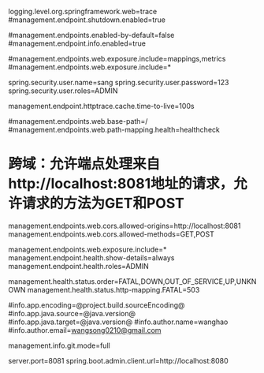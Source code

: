 logging.level.org.springframework.web=trace
#management.endpoint.shutdown.enabled=true

#management.endpoints.enabled-by-default=false
#management.endpoint.info.enabled=true

#management.endpoints.web.exposure.include=mappings,metrics
#management.endpoints.web.exposure.include=*

spring.security.user.name=sang
spring.security.user.password=123
spring.security.user.roles=ADMIN

management.endpoint.httptrace.cache.time-to-live=100s

#management.endpoints.web.base-path=/
#management.endpoints.web.path-mapping.health=healthcheck

# 跨域：允许端点处理来自http://localhost:8081地址的请求，允许请求的方法为GET和POST
management.endpoints.web.cors.allowed-origins=http://localhost:8081
management.endpoints.web.cors.allowed-methods=GET,POST

management.endpoints.web.exposure.include=*
management.endpoint.health.show-details=always
management.endpoint.health.roles=ADMIN

management.health.status.order=FATAL,DOWN,OUT_OF_SERVICE,UP,UNKNOWN
management.health.status.http-mapping.FATAL=503

#info.app.encoding=@project.build.sourceEncoding@
#info.app.java.source=@java.version@
#info.app.java.target=@java.version@
#info.author.name=wanghao
#info.author.email=wangsong0210@gmail.com

management.info.git.mode=full

server.port=8081
spring.boot.admin.client.url=http://localhost:8080
